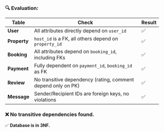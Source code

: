 ### 🔍 Evaluation:

| Table     | Check                                           | Result |
|-----------|--------------------------------------------------|--------|
| **User**     | All attributes directly depend on `user_id`           | ✅     |
| **Property** | `host_id` is a FK, all others depend on `property_id` | ✅     |
| **Booking**  | All attributes depend on `booking_id`, including FKs  | ✅     |
| **Payment**  | Fully dependent on `payment_id`, `booking_id` as FK   | ✅     |
| **Review**   | No transitive dependency (rating, comment depend only on PK) | ✅     |
| **Message**  | Sender/Recipient IDs are foreign keys, no violations  | ✅     |

### ❌ No transitive dependencies found.

✅ **Database is in 3NF.**
